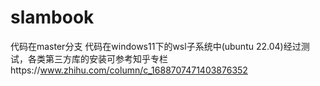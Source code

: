# slambook
代码在master分支
代码在windows11下的wsl子系统中(ubuntu 22.04)经过测试，各类第三方库的安装可参考知乎专栏https://www.zhihu.com/column/c_1688707471403876352
